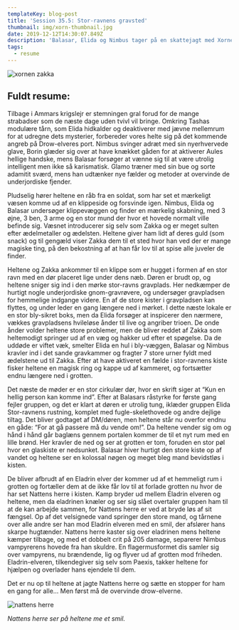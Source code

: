 ```yaml
---
templateKey: blog-post
title: 'Session 35.5: Stor-ravnens gravsted'
thumbnail: img/xorn-thumbnail.jpg
date: 2019-12-12T14:30:07.849Z
description: 'Balasar, Elida og Nimbus tager på en skattejagt med Xornen Zakka.'
tags:
  - resume
---
```

![xornen zakka](/img/xorn.jpg)

## Fuldt resume:

Tilbage i Ammars krigslejr er stemningen gral forud for de mange strabadser som de næste dage uden tvivl vil bringe. Omkring Tashas modulære tårn, som Elida hidkalder og deaktiverer med jævne mellemrum for at udregne dets mysterier, forbereder vores helte sig på det kommende angreb på Drow-elveres port. Nimbus svinger adræt med sin nyerhvervede glave, Borin glæder sig over at have knækket gåden for at aktiverer Aules hellige handske, mens Balasar forsøger at vænne sig til at være utrolig intelligent men ikke så karismatisk. Glamo træner med sin bue og sorte adamitit sværd, mens han udtænker nye fælder og metoder at overvinde de underjordiske fjender.

Pludselig hører heltene en råb fra en soldat, som har set et mærkeligt væsen komme ud af en klippeside og forsvinde igen. Nimbus, Elida og Balasar undersøger klippevæggen og finder en mærkelig skabning, med 3 øjne, 3 ben, 3 arme og en stor mund der hvor et hovede normalt ville befinde sig. Væsnet introducerer sig selv som Zakka og er meget sulten efter ædelmetaller og ædelsten. Heltene giver ham lidt af deres guld (som snack) og til gengæld viser Zakka dem til et sted hvor han ved der er mange magiske ting, på den bekostning af at han får lov til at spise alle juveler de finder.

Heltene og Zakka ankommer til en klippe som er hugget i formen af en stor ravn med en dør placeret lige under dens næb. Døren er brudt op, og heltene sniger sig ind i den mørke stor-ravns gravplads. Her nedkæmper de hurtigt nogle underjordiske gnom-gravrøvere, og undersøger gravpladsen for hemmelige indgange videre. En af de store kister i gravpladsen kan flyttes, og under leder en gang længere ned i mørket. I dette næste lokale er en stor bly-sikret boks, men da Elida forsøger at inspicerer den nærmere, vækkes gravpladsens hvileløse ånder til live og angriber trioen. De onde ånder volder heltene store problemer, men de bliver reddet af Zakka som heltemodigt springer ud af en væg og hakker ud efter et spøgelse. Da de uddøde er viftet væk, smelter Elida en hul i bly-væggen, Balasar og Nimbus kravler ind i det sande gravkammer og fragter 7 store urner fyldt med ædelstene ud til Zakka. Efter at have aktiveret en fælde i stor-ravnens kiste fisker heltene en magisk ring og kappe ud af kammeret, og fortsætter endnu længere ned i grotten.

Det næste de møder er en stor cirkulær dør, hvor en skrift siger at “Kun en hellig person kan komme ind”. Efter at Balasars råstyrke for første gang fejler gruppen, og det er klart at døren er utrolig tung, iklæder gruppen Elida Stor-ravnens rustning, komplet med fugle-skelethovede og andre dejlige tiltag. Det bliver godtaget af DM/døren, men heltene står nu overfor endnu en gåde: “For at gå passere må du vende om!”. Da heltene vender sig om og hånd i hånd går baglæns gennem portalen kommer de til et nyt rum med en lille brønd. Her kravler de ned og ser at grotten er tom, foruden en stor pøl hvor en glaskiste er nedsunket. Balasar hiver hurtigt den store kiste op af vandet og heltene ser en kolossal nøgen og meget bleg mand bevidstløs i kisten.

De bliver afbrudt af en Eladrin elver der kommer ud af et hemmeligt rum i grotten og fortæller dem at de ikke får lov til at forlade grotten nu hvor de har set Nattens herre i kisten. Kamp bryder ud mellem Eladrin elveren og heltene, men da eladrinen knæler og ser sig slået overtaler gruppen ham til at de kan arbejde sammen, for Nattens herre er ved at bryde løs af sit fængsel. Op af det velsignede vand springer den store mand, og tårnene over alle andre ser han mod Eladrin elveren med en smil, der afslører hans skarpe hugtænder. Nattens herre kaster sig over eladrinen mens heltene kæmper tilbage, og med et dobbelt crit på 205 damage, separerer Nimbus vampyrerens hovede fra han skuldre. En flagermusformet dis samler sig over vampyrens, nu brændende, lig og flyver ud af grotten mod friheden. Eladrin-elveren, tilkendegiver sig selv som Paexis, takker heltene for hjælpen og overlader hans ejendele til dem.

Det er nu op til heltene at jagte Nattens herre og sætte en stopper for ham en gang for alle... Men først må de overvinde drow-elverne.

![nattens herre](/img/nattens-herre.jpg)

_Nattens herre ser på heltene me et smil._
